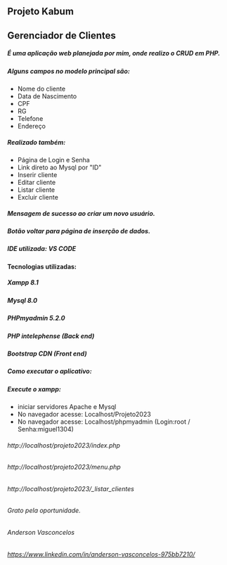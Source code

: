 ## Projeto Kabum

## Gerenciador de Clientes

##### É uma aplicação web planejada por mim, onde realizo o CRUD em PHP. 

 
##### Alguns campos no modelo principal são: 

+ Nome do cliente
+ Data de Nascimento
+ CPF
+ RG
+ Telefone
+ Endereço

##### Realizado também:

+ Página de Login e Senha
+ Link direto ao Mysql por "ID"
+ Inserir cliente
+ Editar cliente
+ Listar cliente
+ Excluir cliente 

##### Mensagem de sucesso ao criar um novo usuário. 
##### Botão voltar para página de inserção de dados.

##### IDE utilizada: VS CODE

#### Tecnologias utilizadas:

##### Xampp 8.1
##### Mysql 8.0
##### PHPmyadmin 5.2.0
##### PHP intelephense (Back end)
##### Bootstrap CDN (Front end)

##### Como executar o aplicativo: 

##### Execute o xampp: 

+ iniciar servidores Apache e Mysql
+ No navegador acesse: Localhost/Projeto2023
+ No navegador acesse: Localhost/phpmyadmin (Login:root / Senha:miguel1304)
###### http://localhost/projeto2023/index.php
###### http://localhost/projeto2023/menu.php
###### http://localhost/projeto2023/_listar_clientes 


###### Grato pela oportunidade.
###### Anderson Vasconcelos
###### https://www.linkedin.com/in/anderson-vasconcelos-975bb7210/
 

